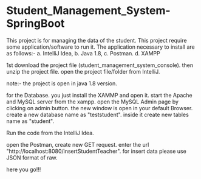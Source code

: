 # Student_Management_System-SpringBoot
This project is for managing the data of the student.
This project require some application/software to run it.
The application necessary to install are as follows:-
a. IntelliJ Idea, 
b. Java 1.8, 
c. Postman.
d. XAMPP

1st download the project file (student_management_system_console). then unzip the project file. open the project file/folder from IntelliJ.

note:- the project is open in java 1.8 version.

for the Database. you just install the XAMMP and open it. 
start the Apache and MySQL server from the xampp. 
open the MySQL Admin page by clicking on admin button. 
the new window is open in your default Browser. 
create a new database name as "teststudent". 
inside it create new tables name as "student".

Run the code from the IntelliJ Idea.

open the Postman, create new GET request.
enter the url "http://localhost:8080/insertStudentTeacher".
for insert data please use JSON format of raw.
 
 here you go!!!
